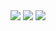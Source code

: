 <img src="https://img.shields.io/badge/-Python_3.12.5-F9DC3E.svg?logo=python&style=flat">
<img src="https://img.shields.io/badge/-Windows_11-0078D6.svg?logo=windows&style=flat">
<img src="https://img.shields.io/badge/-Visual%20Studio%20Code%201.92.1-007ACC.svg?logo=visual-studio-code&style=flat">
